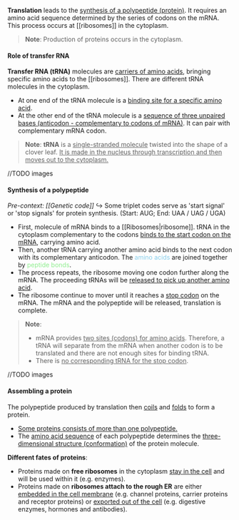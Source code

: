 **Translation** leads to the <u>synthesis of a polypeptide (protein)</u>. It requires an amino acid sequence determined by the series of codons on the mRNA. This process occurs at [[ribosomes]] in the cytoplasm.

> **Note**:
> Production of proteins occurs in the cytoplasm.

#### Role of transfer RNA
**Transfer RNA (tRNA)** molecules are <u>carriers of amino acids</u>, bringing specific amino acids to the [[ribosomes]]. There are different tRNA molecules in the cytoplasm.

- At one end of the tRNA molecule is a <u>binding site for a specific amino acid</u>.
- At the other end of the tRNA molecule is a <u>sequence of three unpaired bases (anticodon - complementary to codons of mRNA)</u>. It can pair with complementary mRNA codon.

> **Note**:
> **tRNA** is a <u>single-stranded molecule</u> twisted into the shape of a clover leaf. <u>It is made in the nucleus through transcription and then moves out to the cytoplasm.</u>

//TODO images

#### Synthesis of a polypeptide
*Pre-context: [[Genetic code]]*
↪️ Some triplet codes serve as 'start signal' or 'stop signals' for protein synthesis.
(Start: AUG; End: UAA / UAG / UGA)

- First, molecule of mRNA binds to a [[Ribosomes|ribosome]]. tRNA in the cytoplasm complementary to the codons <u>binds to the start codon on the mRNA</u>, carrying amino acid.
- Then, another tRNA carrying another amino acid binds to the next codon with its complementary anticodon. The <span style="color: skyblue">amino acids</span> are joined together by <span style="color: lightgreen">peptide bonds</span>.
- The process repeats, the ribosome moving one codon further along the mRNA. The proceeding tRNAs will be <u>released to pick up another amino acid</u>.
- The ribosome continue to mover until it reaches a <u>stop codon</u> on the mRNA. The mRNA and the polypeptide will be released, translation is complete.

> **Note**:
> - mRNA provides <u>two sites (codons) for amino acids</u>. Therefore, a tRNA will separate from the mRNA when another codon is to be translated and there are not enough sites for binding tRNA.
> - There is <u>no corresponding tRNA for the stop codon</u>.

//TODO images

#### Assembling a protein
The polypeptide produced by translation then <u>coils</u> and <u>folds</u> to form a protein.
- <u>Some proteins consists of more than one polypeptide.</u>
- The <u>amino acid sequence</u> of each polypeptide determines the <u>three-dimensional structure (conformation)</u> of the protein molecule.

**Different fates of proteins**:
- Proteins made on **free ribosomes** in the cytoplasm <u>stay in the cell</u> and will be used within it (e.g. enzymes).
- Proteins made on **ribosomes attach to the rough ER** are either <u>embedded in the cell membrane</u> (e.g. channel proteins, carrier proteins and receptor proteins) or <u>exported out of the cell</u> (e.g. digestive enzymes, hormones and antibodies).
